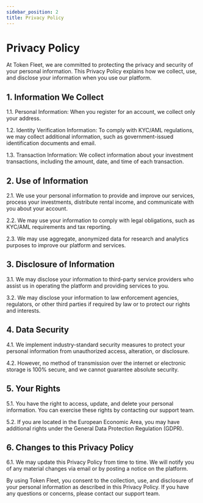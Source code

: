 ```yaml
---
sidebar_position: 2
title: Privacy Policy
---
```


# Privacy Policy

At Token Fleet, we are committed to protecting the privacy and security of your personal information. This Privacy Policy explains how we collect, use, and disclose your information when you use our platform.

## 1. Information We Collect

1.1. Personal Information: When you register for an account, we collect only your address.

1.2. Identity Verification Information: To comply with KYC/AML regulations, we may collect additional information, such as government-issued identification documents and email.

1.3. Transaction Information: We collect information about your investment transactions, including the amount, date, and time of each transaction.

## 2. Use of Information

2.1. We use your personal information to provide and improve our services, process your investments, distribute rental income, and communicate with you about your account.

2.2. We may use your information to comply with legal obligations, such as KYC/AML requirements and tax reporting.

2.3. We may use aggregate, anonymized data for research and analytics purposes to improve our platform and services.

## 3. Disclosure of Information

3.1. We may disclose your information to third-party service providers who assist us in operating the platform and providing services to you.

3.2. We may disclose your information to law enforcement agencies, regulators, or other third parties if required by law or to protect our rights and interests.

## 4. Data Security

4.1. We implement industry-standard security measures to protect your personal information from unauthorized access, alteration, or disclosure.

4.2. However, no method of transmission over the internet or electronic storage is 100% secure, and we cannot guarantee absolute security.

## 5. Your Rights

5.1. You have the right to access, update, and delete your personal information. You can exercise these rights by contacting our support team.

5.2. If you are located in the European Economic Area, you may have additional rights under the General Data Protection Regulation (GDPR).

## 6. Changes to this Privacy Policy

6.1. We may update this Privacy Policy from time to time. We will notify you of any material changes via email or by posting a notice on the platform.

By using Token Fleet, you consent to the collection, use, and disclosure of your personal information as described in this Privacy Policy. If you have any questions or concerns, please contact our support team.